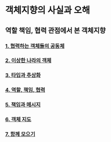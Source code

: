 # 객체지향의 사실과 오해
## 역할 책임, 협력 관점에서 본 객체지향

### [1. 협력하는 객체들의 공동체](lecture1.md)

### [2. 이상한 나라의 객체](lecture2.md)

### [3. 타입과 추상화](lecture3.md)

### [4. 역할, 책임, 협력](lecture4.md)

### [5. 책임과 메시지](lecture5.md)

### [6. 객체 지도](lecture6.md)

### [7. 함께 모으기](lecture7.md)
